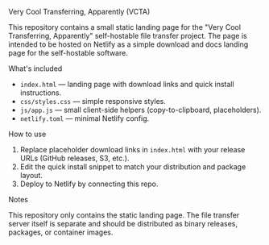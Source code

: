 Very Cool Transferring, Apparently (VCTA)

This repository contains a small static landing page for the "Very Cool Transferring, Apparently" self-hostable file transfer project. The page is intended to be hosted on Netlify as a simple download and docs landing page for the self-hostable software.

What's included

- `index.html` — landing page with download links and quick install instructions.
- `css/styles.css` — simple responsive styles.
- `js/app.js` — small client-side helpers (copy-to-clipboard, placeholders).
- `netlify.toml` — minimal Netlify config.

How to use

1. Replace placeholder download links in `index.html` with your release URLs (GitHub releases, S3, etc.).
2. Edit the quick install snippet to match your distribution and package layout.
3. Deploy to Netlify by connecting this repo.

Notes

This repository only contains the static landing page. The file transfer server itself is separate and should be distributed as binary releases, packages, or container images.
